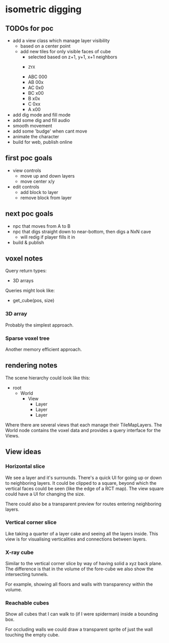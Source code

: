 # isometric digging

## TODOs for poc

- add a view class which manage layer visibility
  - based on a center point
  - add new tiles for only visible faces of cube
    - selected based on z+1, y+1, x+1 neighbors
    -     ZYX
    - ABC 000
    - AB  00x
    - AC  0x0
    - BC  x00
    - B   x0x
    - C   0xx
    - A   x00
- add dig mode and fill mode
- add some dig and fill audio
- smooth movement
- add some 'budge' when cant move
- animate the character
- build for web, publish online

## first poc goals

- view controls
  - move up and down layers
  - move center x/y
- edit controls
  - add block to layer
  - remove block from layer

## next poc goals

- npc that moves from A to B
- npc that digs straight down to near-bottom, then digs a NxN cave
  - will redig if player fills it in
- build & publish

## voxel notes

Query return types:

- 3D arrays

Queries might look like:

- get_cube(pos, size)

### 3D array

Probably the simplest approach.

### Sparse voxel tree

Another memory efficient approach.

## rendering notes

The scene hierarchy could look like this:

- root
  - World
    - View
      - Layer
      - Layer
      - Layer

Where there are several views that each manage their TileMapLayers. The World node contains the voxel data and provides a query interface for the Views.

## View ideas

### Horizontal slice

We see a layer and it's surrounds. There's a quick UI for going up or down to neighboring layers. It could be clipped to a square, beyond which the vertical faces could be seen (like the edge of a RCT map). The view square could have a UI for changing the size.

There could also be a transparent preview for routes entering neighboring layers.

### Vertical corner slice

Like taking a quarter of a layer cake and seeing all the layers inside. This view is for visualising verticalities and connections between layers.

### X-ray cube

Similar to the vertical corner slice by way of having solid a xyz back plane. The difference is that in the volume of the fore-cube we also show the intersecting tunnels.

For example, showing all floors and walls with transparency within the volume.

### Reachable cubes

Show all cubes that I can walk to (if I were spiderman) inside a bounding box.

For occluding walls we could draw a transparent sprite of just the wall touching the empty cube.
